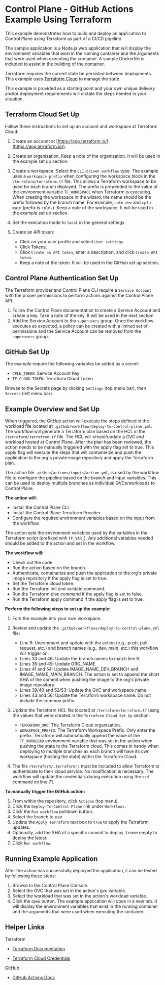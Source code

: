 # Control Plane - GitHub Actions Example Using Terraform

This example demonstrates how to build and deploy an application to Control Plane using Terraform as part of a CI/CD pipeline. 

The sample application is a Node.js web application that will display the environment variables that exist in the running container and the arguments that were used when executing the container. A sample Dockerfile is included to assist in the building of the container.

Terraform requires the current state be persisted between deployments. This example uses [Terraform Cloud](https://app.terraform.io/) to manage the state.

This example is provided as a starting point and your own unique delivery and/or deployment requirements will dictate the steps needed in your situation.

## Terraform Cloud Set Up

Follow these instructions to set up an account and workspace at Terraform Cloud:

1. Create an account at [https://app.terraform.io/](https://app.terraform.io/).

2. Create an organization. Keep a note of the organization. It will be used in the example set up section.

3. Create a workspace. Select the `CLI-driven workflow` type. The example uses a `workspace prefix` when configuring the workspace block in the `/terraform/terraform.tf` file. This allows a Terraform workspace to be used for each branch deployed. The prefix is prepended to the value of the environment variable `TF_WORKSPACE` when Terraform is executing. When creating the workspace in the wizard, the name should be the prefix followed by the branch name. For example, `cpln-dev` and `cpln-main` (prefix is `cpln-`). Keep a note of the workspace. It will be used in the example set up section.

4. Set the execution mode to `local` in the general settings.

5. Create an API token:
    - Click on your user profile and select `User settings`.
    - Click Tokens.
    - Click `Create an API token`, enter a description, and click `Create API token`.
    - Keep a note of the token. It will be used in the GitHub set up section.

## Control Plane Authentication Set Up 

The Terraform provider and Control Plane CLI require a `Service Account` with the proper permissions to perform actions against the Control Plane API. 

1. Follow the Control Plane documentation to create a Service Account and create a key. Take a note of the key. It will be used in the next section.
2. Add the Service Account to the `superusers` group. Once the workflow executes as expected, a policy can be created with a limited set of permissions and the Service Account can be removed from the `superusers` group.
   

## GitHub Set Up

The example require the following variables be added as a secret:

- `CPLN_TOKEN`: Service Account Key
- `TF_CLOUD_TOKEN`: Terraform Cloud Token

Browse to the Secrets page by clicking `Settings` (top menu bar), then `Secrets` (left menu bar).

## Example Overview and Set Up

When triggered, the GitHub action will execute the steps defined in the workload file located at `.github/workflow/deploy-to-control-plane.yml`. The workflow will generate a Terraform plan based on the HCL in the `/terraform/terrafrom.tf` file. The HCL will create/update a GVC and workload hosted at Control Plane. After the plan has been reviewed, the action needs to be manually triggered with the apply flag set to true. This apply flag will execute the steps that will containerize and push the application to the org's private image repository and apply the Terraform plan. 

The action file `.github/actions/inputs/action.yml`, is used by the workflow file to configure the pipeline based on the branch and input variables. This can be used to deploy multiple branches as individual GVCs/workloads to Control Plane.

**The action will:**
- Install the Control Plane CLI.
- Install the Control Plane Terraform Provider.
- Configure the required environment variables based on the input from the workflow.

The action sets the environment variables used by the variables in the Terraform script (prefixed with `TF_VAR_`). Any additional variables needed should be added to the action and set in the workflow.

**The workflow will:**
- Check out the code.
- Run the action based on the branch.
- Authenticate, containerize and push the application to the org's private image repository if the apply flag is set to true. 
- Set the Terraform cloud token.
- Run the Terraform init and validate command.
- Run the Terraform plan command if the apply flag is set to false.
- Run the Terraform apply command if the apply flag is set to true.

**Perform the following steps to set up the example:**

1. Fork the example into your own workspace.

2. Review and update the `.github/workflows/deploy-to-control-plane.yml` file:
    - Line 9: Uncomment and update with the action (e.g., push, pull request, etc.) and branch names (e.g., dev, main, etc.) this workflow will trigger on.
    - Lines 33 and 46: Update the branch names to match line 9.
    - Lines 36 and 49: Update ORG_NAME.
    - Lines 41 and 54: Update IMAGE_NAME_DEV_BRANCH and IMAGE_NAME_MAIN_BRANCH. The action is set to append the short SHA of the commit when pushing the image to the org's private image repository.
    - Lines 39/40 and 52/53: Update the GVC and workspace name.
    - Lines 43 and 56: Update the Terraform workspace name. Do not include the common prefix.

3. Update the Terraform HCL file located at `/terraform/terraform.tf` using the values that were created in the `Terraform Cloud Set Up` section:
    - `TERRAFORM_ORG`: The Terraform Cloud organization.
    - `WORKSPACE_PREFIX`: The Terraform Workspace Prefix. Only enter the prefix. Terraform will automatically append the value of the `TF_WORKLOAD` environment variable that was set in the action when pushing the state to the Terraform cloud. This comes in handy when deploying to multiple branches as each branch will have its own workspace (hosting the state) within the Terraform Cloud. 

4. The file `/terraform/.terraformrc` must be included to allow Terraform to authenticate to their cloud service. No modification is necessary. The workflow will update the credentials during execution using the `sed` command on line 71.

**To manually trigger the GitHub action:**

1. From within the repository, click `Actions` (top menu).
2. Click the `Deploy-To-Control-Plane` link under `Workflows`.
3. Click the `Run workflow` pulldown button. 
4. Select the branch to use.
5. Update the `Apply Terraform` text box to `true` to apply the Terraform updates.
6. Optionally, add the SHA of a specific commit to deploy. Leave empty to deploy the latest. 
7. Click `Run workflow`.

## Running Example Application

After the action has successfully deployed the application, it can be tested by following these steps:

1. Browse to the Control Plane Console.
2. Select the GVC that was set in the action's gvc variable.
3. Select the workload that was set in the action's workload variable.
4. Click the `Open` button. The example application will open in a new tab. It will display the environment variables that exist in the running container and the arguments that were used when executing the container.


## Helper Links

Terraform

- <a href="https://www.terraform.io/docs/index.html">Terraform Documentation</a>

- <a href="https://www.terraform.io/docs/cli/config/config-file.html" _target="_blank">Terraform Cloud Credentials</a>
  
GitHub

- <a href="https://docs.github.com/en/actions" target="_blank">GitHub Actions Docs</a>

